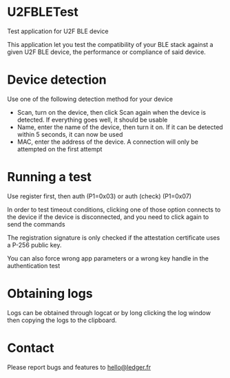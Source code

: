 # U2FBLETest 
Test application for U2F BLE device 

This application let you test the compatibility of your BLE stack against a given U2F BLE device, the performance or compliance of said device.

Device detection
=================

Use one of the following detection method for your device

  * Scan, turn on the device, then click Scan again when the device is detected. If everything goes well, it should be usable
  * Name, enter the name of the device, then turn it on. If it can be detected within 5 seconds, it can now be used
  * MAC, enter the address of the device. A connection will only be attempted on the first attempt  

Running a test
===============

Use register first, then auth (P1=0x03) or auth (check) (P1=0x07)

In order to test timeout conditions, clicking one of those option connects to the device if the device is disconnected, and you need to click again to send the commands

The registration signature is only checked if the attestation certificate uses a P-256 public key.

You can also force wrong app parameters or a wrong key handle in the authentication test

Obtaining logs
==============

Logs can be obtained through logcat or by long clicking the log window then copying the logs to the clipboard. 

Contact
=======

Please report bugs and features to hello@ledger.fr

